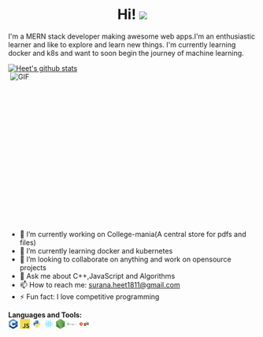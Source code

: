 <!--**heet-2312/heet-2312** is a ✨ _special_ ✨ repository because its `README.md` (this file) appears on your GitHub profile-->

 
 <h1 align="center"> Hi! <img src="https://thumbs.gfycat.com/EllipticalThornyHypacrosaurus-max-1mb.gif" width="40px">
 </h1>
<p> I'm a MERN stack developer making awesome web apps.I'm an enthusiastic learner and like to explore and learn new things. I'm currently learning docker and k8s and want to soon begin the journey of machine learning. </p>

[![Heet's github stats](https://github-readme-stats.vercel.app/api?username=heet-2312&hide=stars&theme=gotham)](https://github.com/anuraghazra/github-readme-stats)
 <img align="right" alt="GIF" src="https://github.com/abhisheknaiidu/abhisheknaiidu/blob/master/code.gif?raw=true" width="500" height="320" />

- 🔭 I’m currently working on College-mania(A central store for pdfs and files)
- 🌱 I’m currently learning docker and kubernetes
- 👯 I’m looking to collaborate on anything and work on opensource projects
- 💬 Ask me about C++,JavaScript and Algorithms
- 📫 How to reach me: surana.heet1811@gmail.com
- ⚡ Fun fact: I love competitive programming

**Languages and Tools:**  
<code><img height="20" src="https://raw.githubusercontent.com/github/explore/80688e429a7d4ef2fca1e82350fe8e3517d3494d/topics/cpp/cpp.png"></code>
<code><img height="20" src="https://raw.githubusercontent.com/github/explore/80688e429a7d4ef2fca1e82350fe8e3517d3494d/topics/javascript/javascript.png"></code>
<code><img height="20" src="https://raw.githubusercontent.com/github/explore/80688e429a7d4ef2fca1e82350fe8e3517d3494d/topics/python/python.png"></code>
<code><img height="20" src="https://raw.githubusercontent.com/github/explore/80688e429a7d4ef2fca1e82350fe8e3517d3494d/topics/react/react.png"></code>
<code><img height="20" src="https://raw.githubusercontent.com/github/explore/80688e429a7d4ef2fca1e82350fe8e3517d3494d/topics/nodejs/nodejs.png"></code>
<code><img height="20" src="https://raw.githubusercontent.com/github/explore/80688e429a7d4ef2fca1e82350fe8e3517d3494d/topics/mongodb/mongodb.png"></code>
<code><img height="20" src="https://raw.githubusercontent.com/github/explore/80688e429a7d4ef2fca1e82350fe8e3517d3494d/topics/git/git.png"></code>







